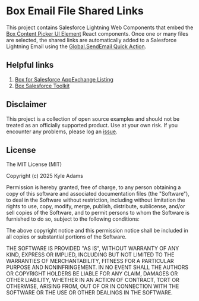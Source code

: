 # Box Email File Shared Links
This project contains Salesforce Lightning Web Components that embed the  [Box Content Picker UI Element](https://developer.box.com/guides/embed/ui-elements/picker/) React components. Once one or many files are selected, the shared links are automatically added to a Salesforce Lightning Email using the [Global.SendEmail Quick Action](https://developer.salesforce.com/docs/platform/lwc/guide/use-quick-actions-email.html). 

## Helpful links
1. [Box for Salesforce AppExchange Listing](https://appexchange.salesforce.com/appxListingDetail?listingId=a0N30000001qNeKEAU)
2. [Box Salesforce Toolkit](https://developer.box.com/guides/tooling/salesforce-toolkit/)

## Disclaimer
This project is a collection of open source examples and should not be treated as an officially supported product. Use at your own risk. If you encounter any problems, please log an [issue](https://github.com/unofficialbox/box-email-file-shared-links/issues).

## License

The MIT License (MIT)

Copyright (c) 2025 Kyle Adams

Permission is hereby granted, free of charge, to any person obtaining a copy of this software and associated documentation files (the "Software"), to deal in the Software without restriction, including without limitation the rights to use, copy, modify, merge, publish, distribute, sublicense, and/or sell copies of the Software, and to permit persons to whom the Software is furnished to do so, subject to the following conditions:

The above copyright notice and this permission notice shall be included in all copies or substantial portions of the Software.

THE SOFTWARE IS PROVIDED "AS IS", WITHOUT WARRANTY OF ANY KIND, EXPRESS OR IMPLIED, INCLUDING BUT NOT LIMITED TO THE WARRANTIES OF MERCHANTABILITY, FITNESS FOR A PARTICULAR PURPOSE AND NONINFRINGEMENT. IN NO EVENT SHALL THE AUTHORS OR COPYRIGHT HOLDERS BE LIABLE FOR ANY CLAIM, DAMAGES OR OTHER LIABILITY, WHETHER IN AN ACTION OF CONTRACT, TORT OR OTHERWISE, ARISING FROM, OUT OF OR IN CONNECTION WITH THE SOFTWARE OR THE USE OR OTHER DEALINGS IN THE SOFTWARE.